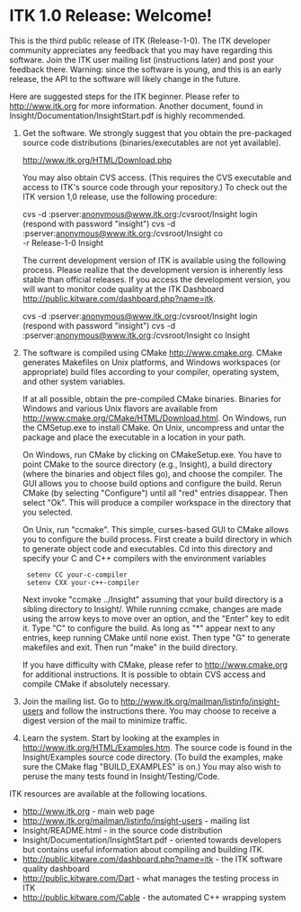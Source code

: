 # ITK 1.0 Release: Welcome!

This is the third public release of ITK (Release-1-0). The ITK developer
community appreciates any feedback that you may have regarding this
software. Join the ITK user mailing list (instructions later) and post your
feedback there. Warning: since the software is young, and this is an early
release, the API to the software will likely change in the future.

Here are suggested steps for the ITK beginner. Please refer to
http://www.itk.org for more information. Another document, found in
Insight/Documentation/InsightStart.pdf is highly recommended.

1) Get the software. We strongly suggest that you obtain the pre-packaged
   source code distributions (binaries/executables are not yet available).

     http://www.itk.org/HTML/Download.php

   You may also obtain CVS access. (This requires the CVS executable and
   access to ITK's source code through your repository.) To check out the ITK
   version 1,0 release, use the following procedure:

     cvs -d :pserver:anonymous@www.itk.org:/cvsroot/Insight login
         (respond with password "insight")
     cvs -d :pserver:anonymous@www.itk.org:/cvsroot/Insight co \
            -r Release-1-0 Insight

   The current development version of ITK is available using the following
   process. Please realize that the development version is inherently less
   stable than official releases. If you access the development version, you
   will want to monitor code quality at the ITK Dashboard
   http://public.kitware.com/dashboard.php?name=itk.

     cvs -d :pserver:anonymous@www.itk.org:/cvsroot/Insight login
         (respond with password "insight")
     cvs -d :pserver:anonymous@www.itk.org:/cvsroot/Insight co Insight


2) The software is compiled using CMake http://www.cmake.org. CMake
   generates Makefiles on Unix platforms, and Windows workspaces (or
   appropriate) build files according to your compiler, operating
   system, and other system variables.

   If at all possible, obtain the pre-compiled CMake binaries. Binaries
   for Windows and various Unix flavors are available from
   http://www.cmake.org/CMake/HTML/Download.html. On Windows, run the
   CMSetup.exe to install CMake. On Unix, uncompress and untar the
   package and place the executable in a location in your path.

   On Windows, run CMake by clicking on CMakeSetup.exe. You have to point
   CMake to the source directory (e.g., Insight), a build directory (where
   the binaries and object files go), and choose the compiler. The GUI allows
   you to choose build options and configure the build. Rerun CMake (by
   selecting "Configure") until all "red" entries disappear. Then select
   "Ok". This will produce a compiler workspace in the directory that you
   selected.

   On Unix, run "ccmake". This simple, curses-based GUI to CMake allows
   you to configure the build process. First create a build directory
   in which to generate object code and executables. Cd into this
   directory and specify your C and C++ compilers with the environment
   variables

        setenv CC your-c-compiler
        setenv CXX your-c++-compiler

   Next invoke "ccmake ../Insight" assuming that your build
   directory is a sibling directory to Insight/. While running
   ccmake, changes are made using the arrow keys to move over an
   option, and the "Enter" key to edit it. Type "C" to configure
   the build. As long as "*" appear next to any entries, keep
   running CMake until none exist. Then type "G" to generate
   makefiles and exit. Then run "make" in the build directory.

   If you have difficulty with CMake, please refer to http://www.cmake.org
   for additional instructions. It is possible to obtain CVS access and
   compile CMake if absolutely necessary.


3) Join the mailing list. Go to
   http://www.itk.org/mailman/listinfo/insight-users and follow the
   instructions there. You may choose to receive a digest version of the
   mail to minimize traffic.


4) Learn the system. Start by looking at the examples in
   http://www.itk.org/HTML/Examples.htm. The source code is found in the
   Insight/Examples source code directory. (To build the examples, make sure
   the CMake flag "BUILD_EXAMPLES" is on.) You may also wish to peruse the
   many tests found in Insight/Testing/Code.

ITK resources are available at the following locations.
  + http://www.itk.org - main web page
  + http://www.itk.org/mailman/listinfo/insight-users - mailing list
  + Insight/README.html - in the source code distribution
  + Insight/Documentation/InsightStart.pdf - oriented towards developers
    but contains useful information about compiling and building ITK.
  + http://public.kitware.com/dashboard.php?name=itk - the ITK software
    quality dashboard
  + http://public.kitware.com/Dart - what manages the testing process in ITK
  + http://public.kitware.com/Cable - the automated C++ wrapping system
